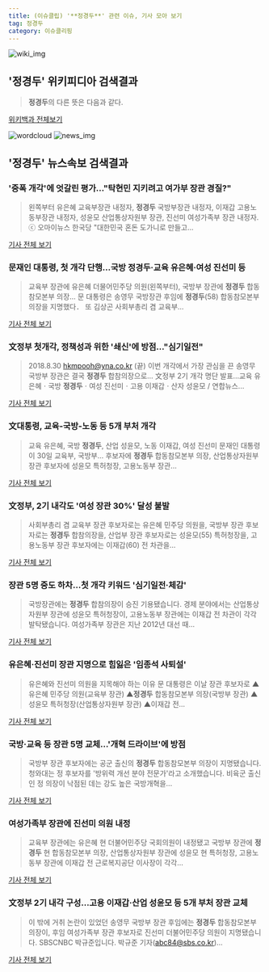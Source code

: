 ```yaml
---
title: (이슈클립) '**정경두**' 관련 이슈, 기사 모아 보기
tag: 정경두
category: 이슈클리핑
---
```

![wiki_img](https://user-images.githubusercontent.com/42597476/44503234-41136a80-a6d0-11e8-9071-6fc6418eafe4.png)
## **'**정경두**'** 위키피디아 검색결과
>**정경두**의 다른 뜻은 다음과 같다.

<a href="https://ko.wikipedia.org/wiki/정경두" target="_blank">위키백과 전체보기</a>

![wordcloud](https://s3.ap-northeast-2.amazonaws.com/lyrics101-wordcloud/2018-08-30-1535628598.png)
![news_img](https://user-images.githubusercontent.com/42597476/44507050-1206f400-a6e4-11e8-8d98-7ffbfebb353f.png)
## **'**정경두**'** 뉴스속보 검색결과
### '중폭 개각'에 엇갈린 평가..."탁현민 지키려고 여가부 장관 경질?"

>왼쪽부터 유은혜 교육부장관 내정자, **정경두** 국방부장관 내정자, 이재갑 고용노동부장관 내정자, 성윤모 산업통상자원부 장관, 진선미 여성가족부 장관 내정자. ⓒ 오마이뉴스 한국당 "대한민국 혼돈 도가니로 만들고...

<a href="http://www.ohmynews.com/NWS_Web/View/at_pg.aspx?CNTN_CD=A0002467867&CMPT_CD=P0010&utm_source=naver&utm_medium=newsearch&utm_campaign=naver_news" target="_blank">기사 전체 보기</a>

### 문재인 대통령, 첫 개각 단행…국방 **정경두**·교육 유은혜·여성 진선미 등

>교육부 장관에 유은혜 더물어민주당 의원(왼쪽부터), 국방부 장관에 **정경두** 합동참모본부 의장... 문 대통령은 송영무 국방장관 후임에 **정경두**(58) 합동참모본부 의장을 지명했다． 또 김상곤 사회부총리 겸 교육부...

<a href="http://news20.busan.com/controller/newsController.jsp?newsId=20180830000147" target="_blank">기사 전체 보기</a>

### 文정부 첫개각, 정책성과 위한 '쇄신'에 방점…"심기일전"

>2018.8.30 hkmpooh@yna.co.kr (끝) 이번 개각에서 가장 관심을 끈 송영무 국방부 장관은 결국 **정경두** 합참의장으로... 文정부 2기 개각 명단 발표…교육 유은혜ㆍ국방 **정경두**ㆍ여성 진선미ㆍ고용 이재갑ㆍ산자 성윤모 / 연합뉴스...

<a href="http://app.yonhapnews.co.kr/YNA/Basic/SNS/r.aspx?c=AKR20180830124700001&did=1195m" target="_blank">기사 전체 보기</a>

### 文대통령, 교육-국방-노동 등 5개 부처 개각

>교육 유은혜, 국방 **정경두**, 산업 성윤모, 노동 이재갑, 여성 진선미 문재인 대통령이 30일 교육부, 국방부... 후보자에 **정경두** 합동참모본부 의장, 산업통상자원부 장관 후보자에 성윤모 특허청장, 고용노동부 장관...

<a href="http://www.viewsnnews.com/article?q=160936" target="_blank">기사 전체 보기</a>

### 文정부, 2기 내각도 '여성 장관 30%' 달성 불발

>사회부총리 겸 교육부 장관 후보자로는 유은혜 민주당 의원을, 국방부 장관 후보자로는 **정경두** 합참의장을, 산업부 장관 후보자로는 성윤모(55) 특허청장을, 고용노동부 장관 후보자에는 이재갑(60) 전 차관을...

<a href="http://www.newsis.com/view/?id=NISX20180830_0000404846&cID=10301&pID=10300" target="_blank">기사 전체 보기</a>

### 장관 5명 중도 하차…첫 개각 키워드 '심기일전·체감'

>국방장관에는 **정경두** 합참의장이 승진 기용됐습니다. 경제 분야에서는 산업통상자원부 장관에 성윤모 특허청장이, 고용노동부 장관에는 이재갑 전 차관이 각각 발탁됐습니다. 여성가족부 장관은 지난 2012년 대선 때...

<a href="https://news.sbs.co.kr/news/endPage.do?news_id=N1004913929&plink=ORI&cooper=NAVER" target="_blank">기사 전체 보기</a>

### 유은혜·진선미 장관 지명으로 힘잃은 '임종석 사퇴설'

>유은혜와 진선미 의원을 지목해야 하는 이유 문 대통령은 이날 장관 후보자로 ▲유은혜 민주당 의원(교육부 장관) ▲**정경두** 합동참모본부 의장(국방부 장관) ▲성윤모 특허청장(산업통상자원부 장관) ▲이재갑 전...

<a href="http://www.newdaily.co.kr/site/data/html/2018/08/30/2018083000237.html" target="_blank">기사 전체 보기</a>

### 국방·교육 등 장관 5명 교체…'개혁 드라이브'에 방점

>국방부 장관 후보자에는 공군 출신의 **정경두** 합동참모본부 의장이 지명됐습니다. 청와대는 정 후보자를 '방위력 개선 분야 전문가'라고 소개했습니다. 비육군 출신인 정 의장이 낙점된 데는 강도 높은 국방개혁을...

<a href="http://news.jtbc.joins.com/html/597/NB11688597.html" target="_blank">기사 전체 보기</a>

### 여성가족부 장관에 진선미 의원 내정

>교육부 장관에는 유은혜 현 더불어민주당 국회의원이 내정됐고 국방부 장관에 **정경두** 현 합동참모본부 의장, 산업통상자원부 장관에 성윤모 현 특허청장, 고용노동부 장관에 이재갑 전 근로복지공단 이사장이 각각...

<a href="http://www.domin.co.kr/news/articleView.html?idxno=1209806" target="_blank">기사 전체 보기</a>

### 文정부 2기 내각 구성…고용 이재갑·산업 성윤모 등 5개 부처 장관 교체

>이 밖에 거취 논란이 있었던 송영무 국방부 장관 후임에는 **정경두** 합동참모본부 의장이, 후임 여성가족부 장관 후보자로 진선미 더불어민주당 의원이 지명됐습니다. SBSCNBC 박규준입니다. 박규준 기자(abc84@sbs.co.kr)...

<a href="http://sbscnbc.sbs.co.kr/read.jsp?pmArticleId=10000913377" target="_blank">기사 전체 보기</a>


